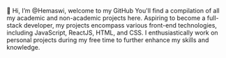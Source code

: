 👋 Hi, I’m @Hemaswi, welcome to my GitHub
You'll find a compilation of all my academic and non-academic projects here. Aspiring to become a full-stack developer, my projects encompass various front-end technologies, including JavaScript, ReactJS, HTML, and CSS. I enthusiastically work on personal projects during my free time to further enhance my skills and knowledge.

<!---
Hemaswi/Hemaswi is a ✨ special ✨ repository because its `README.md` (this file) appears on your GitHub profile.
You can click the Preview link to take a look at your changes.
--->
